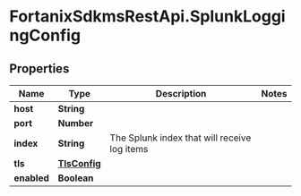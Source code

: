 # FortanixSdkmsRestApi.SplunkLoggingConfig

## Properties
Name | Type | Description | Notes
------------ | ------------- | ------------- | -------------
**host** | **String** |  | 
**port** | **Number** |  | 
**index** | **String** | The Splunk index that will receive log items | 
**tls** | [**TlsConfig**](TlsConfig.md) |  | 
**enabled** | **Boolean** |  | 


